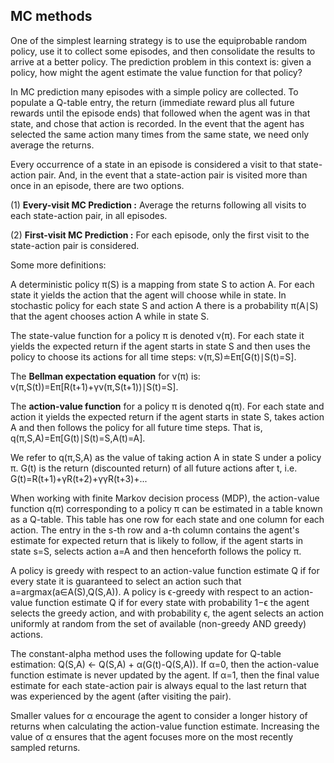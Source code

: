 ## MC methods ##
One of the simplest learning strategy is to use the equiprobable random policy, use it to collect some episodes, and then consolidate the results to arrive at a better policy. The prediction problem in this context is: given a policy, how might the agent estimate the value function for that policy?

In MC prediction many episodes with a simple policy are collected. To populate a Q-table entry, the return (immediate reward plus all future rewards until the episode ends) that followed when the agent was in that state, and chose that action is recorded. In the event that the agent has selected the same action many times from the same state, we need only average the returns.

Every occurrence of a state in an episode is considered a visit to that state-action pair. And, in the event that a state-action pair is visited more than once in an episode, there are two options.

(1) __Every-visit MC Prediction :__
Average the returns following all visits to each state-action pair, in all episodes.

(2) __First-visit MC Prediction :__
For each episode, only the first visit to the state-action pair is considered.

Some more definitions:

A deterministic policy π(S) is a mapping from state S to action A. For each state it yields the action that the agent will choose while in state. In stochastic policy for each state S and action A there is a probability π(A∣S) that the agent chooses action A while in state S.

The state-value function for a policy π is denoted v(π). For each state it yields the expected return if the agent starts in state 
S and then uses the policy to choose its actions for all time steps: v(π,S)≐Eπ\[G(t)∣S(t)=S\].

The __Bellman expectation equation__ for v(π) is: v(π,S(t))=Eπ\[R(t+1)+γv(π,S(t+1))∣S(t)=S].

The __action-value function__ for a policy π is denoted q(π). For each state and action it yields the expected return if the agent starts in state S, takes action A and then follows the policy for all future time steps. That is, q(π,S,A)=Eπ\[G(t)∣S(t)=S,A(t)=A].

We refer to q(π,S,A) as the value of taking action A in state S under a policy π. G(t) is the return (discounted return) of all future actions after t, i.e. G(t)=R(t+1)+γR(t+2)+γγR(t+3)+...

When working with finite Markov decision process (MDP), the action-value function q(π) corresponding to a policy π can be estimated in a table known as a Q-table. This table has one row for each state and one column for each action. The entry in the s-th row and a-th column contains the agent's estimate for expected return that is likely to follow, if the agent starts in state s=S, selects action  a=A and then henceforth follows the policy π.

A policy is greedy with respect to an action-value function estimate Q if for every state it is guaranteed to select an action such that 
a=argmax(a∈A(S),Q(S,A)). A policy is ϵ-greedy with respect to an action-value function estimate Q if for every state with probability 
1−ϵ the agent selects the greedy action, and with probability ϵ, the agent selects an action uniformly at random from the set of available (non-greedy AND greedy) actions.

The constant-alpha method uses the following update for Q-table estimation: Q(S,A) <- Q(S,A) + α(G(t)-Q(S,A)).
If α=0, then the action-value function estimate is never updated by the agent. If α=1, then the final value estimate for each state-action pair is always equal to the last return that was experienced by the agent (after visiting the pair).

Smaller values for α encourage the agent to consider a longer history of returns when calculating the action-value function estimate. Increasing the value of α ensures that the agent focuses more on the most recently sampled returns.
